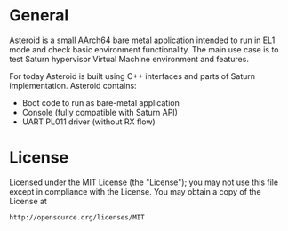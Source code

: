 # General

Asteroid is a small AArch64 bare metal application intended to run in EL1 mode and
check basic environment functionality. The main use case is to test Saturn hypervisor
Virtual Machine environment and features.

For today Asteroid is built using C++ interfaces and parts of Saturn implementation.
Asteroid contains:
 - Boot code to run as bare-metal application
 - Console (fully compatible with Saturn API)
 - UART PL011 driver (without RX flow)

# License
 
Licensed under the MIT License (the "License"); you may not use this file except
in compliance with the License. You may obtain a copy of the License at

    http://opensource.org/licenses/MIT
